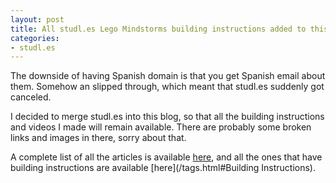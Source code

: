 ```yaml
---
layout: post
title: All studl.es Lego Mindstorms building instructions added to this blog
categories:
- studl.es
---
```


The downside of having Spanish domain is that you get Spanish email about them.
Somehow an slipped through, which meant that studl.es suddenly got canceled.

I decided to merge studl.es into this blog, so that all the building instructions and videos I made will remain available.
There are probably some broken links and images in there, sorry about that.

A complete list of all the articles is available [here](/tags.html#studl.es), and all the ones that have building instructions are available [here](/tags.html#Building Instructions).
